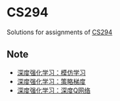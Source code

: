 # CS294
Solutions for assignments of [CS294](http://rll.berkeley.edu/deeprlcourse/)
## Note
- [深度强化学习：模仿学习](https://sine-x.com/deep-reinforcement-learning-imitation/)
- [深度强化学习：策略梯度](https://sine-x.com/deep-reinforcement-learning-policy-gradients/)
- [深度强化学习：深度Q网络](https://sine-x.com/deep-reinforcement-learning-dqn/)
